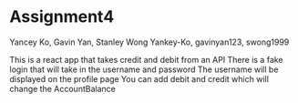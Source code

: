 # Assignment4
Yancey Ko, Gavin Yan, Stanley Wong
Yankey-Ko, gavinyan123, swong1999

This is a react app that takes credit and debit from an API
There is a fake login that will take in the username and password 
The username will be displayed on the profile page
You can add debit and credit which will change the AccountBalance
